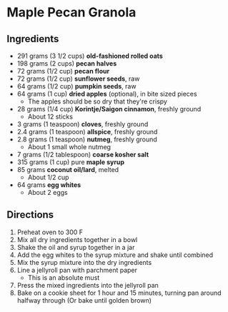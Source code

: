# Maple Pecan Granola

## Ingredients

- 291 grams (3 1/2 cups) **old-fashioned rolled oats**
- 198 grams (2 cups) **pecan halves**
- 72 grams (1/2 cup) **pecan flour**
- 72 grams (1/2 cup) **sunflower seeds**, raw
- 64 grams (1/2 cup) **pumpkin seeds**, raw
- 64 grams (1 cup) **dried apples** (optional), in bite sized pieces
    - The apples should be so dry that they're crispy
- 28 grams (1/4 cup) **Korintje/Saigon cinnamon**, freshly ground
    - About 12 sticks
- 3 grams (1 teaspoon) **cloves**, freshly ground
- 2.4 grams (1 teaspoon) **allspice**, freshly ground
- 2.8 grams (1 teaspoon) **nutmeg**, freshly ground
    - About 1 small whole nutmeg
- 7 grams (1/2 tablespoon) **coarse kosher salt**
- 315 grams (1 cup) pure **maple syrup**
- 85 grams **coconut oil/lard**, melted
    - About 1/2 cup
- 64 grams **egg whites**
    - About 2 eggs

## Directions

1. Preheat oven to 300 F
1. Mix all dry ingredients together in a bowl
1. Shake the oil and syrup together in a jar
1. Add the egg whites to the syrup mixture and shake until combined
1. Mix the syrup mixture into the dry ingredients
1. Line a jellyroll pan with parchment paper
    - This is an absolute must
1. Press the mixed ingredients into the jellyroll pan
1. Bake on a cookie sheet for 1 hour and 15 minutes, turning pan around halfway through (Or bake until golden brown)
